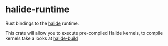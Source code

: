 # halide-runtime

Rust bindings to the [halide](https://github.com/halide/halide) runtime.

This crate will allow you to execute pre-compiled Halide kernels, to compile kernels take a looks at [halide-build](https://github.com/zshipko/halide-build)
